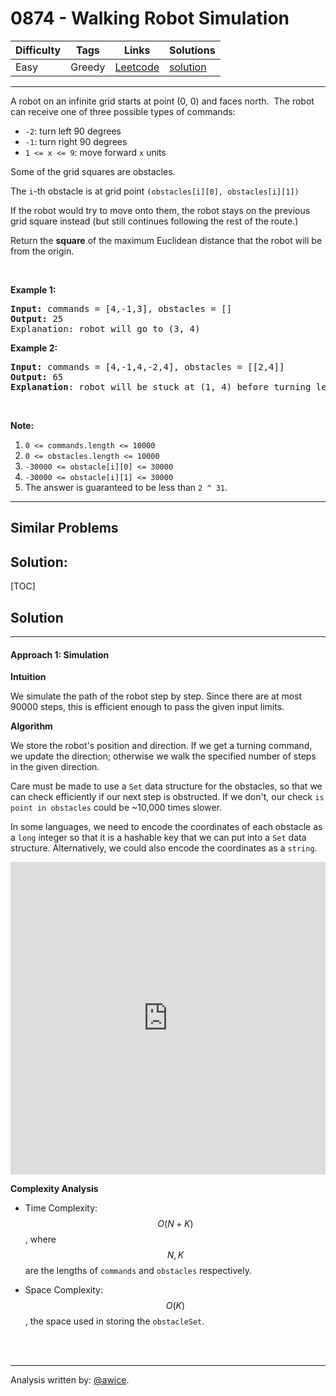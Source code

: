 # 0874 - Walking Robot Simulation

Difficulty  | Tags | Links | Solutions
----------- | ---- | ----- | -----
Easy | Greedy | [Leetcode](https://leetcode.com/problems/walking-robot-simulation) | [solution](https://leetcode.com/problems/walking-robot-simulation/solution/)


-----------

<p>A robot on an infinite grid starts at point (0, 0) and faces north.&nbsp; The robot can receive one of three possible types of commands:</p>

<ul>
	<li><code>-2</code>: turn left 90 degrees</li>
	<li><code>-1</code>: turn right 90 degrees</li>
	<li><code>1 &lt;= x &lt;= 9</code>: move forward <code>x</code> units</li>
</ul>

<p>Some of the grid squares are obstacles.&nbsp;</p>

<p>The <code>i</code>-th obstacle is at grid point <code>(obstacles[i][0], obstacles[i][1])</code></p>

<p>If the robot would try to move onto them, the robot stays on the previous grid square instead (but still continues following the rest of the route.)</p>

<p>Return the <strong>square</strong> of the maximum Euclidean distance that the robot will be from the origin.</p>

<p>&nbsp;</p>

<p><strong>Example 1:</strong></p>

<pre>
<strong>Input: </strong>commands = <span id="example-input-1-1">[4,-1,3]</span>, obstacles = <span id="example-input-1-2">[]</span>
<strong>Output: </strong><span id="example-output-1">25</span>
<span>Explanation: </span>robot will go to (3, 4)
</pre>

<div>
<p><strong>Example 2:</strong></p>

<pre>
<strong>Input: </strong>commands = <span id="example-input-2-1">[4,-1,4,-2,4]</span>, obstacles = <span id="example-input-2-2">[[2,4]]</span>
<strong>Output: </strong><span id="example-output-2">65</span>
<strong>Explanation</strong>: robot will be stuck at (1, 4) before turning left and going to (1, 8)
</pre>
</div>

<p>&nbsp;</p>

<p><strong>Note:</strong></p>

<ol>
	<li><code>0 &lt;= commands.length &lt;= 10000</code></li>
	<li><code>0 &lt;= obstacles.length &lt;= 10000</code></li>
	<li><code>-30000 &lt;= obstacle[i][0] &lt;= 30000</code></li>
	<li><code>-30000 &lt;= obstacle[i][1] &lt;= 30000</code></li>
	<li>The answer is guaranteed to be less than <code>2 ^ 31</code>.</li>
</ol>


-----------


## Similar Problems




## Solution:

[TOC]

## Solution
---
#### Approach 1: Simulation

**Intuition**

We simulate the path of the robot step by step.  Since there are at most 90000 steps, this is efficient enough to pass the given input limits.

**Algorithm**

We store the robot's position and direction.  If we get a turning command, we update the direction; otherwise we walk the specified number of steps in the given direction.

Care must be made to use a `Set` data structure for the obstacles, so that we can check efficiently if our next step is obstructed.  If we don't, our check `is point in obstacles` could be ~10,000 times slower.

In some languages, we need to encode the coordinates of each obstacle as a `long` integer so that it is a hashable key that we can put into a `Set` data structure.  Alternatively, we could also encode the coordinates as a `string`.

<iframe src="https://leetcode.com/playground/BzLAA5NV/shared" frameBorder="0" width="100%" height="500" name="BzLAA5NV"></iframe>

**Complexity Analysis**

* Time Complexity:  $$O(N + K)$$, where $$N, K$$ are the lengths of `commands` and `obstacles` respectively.

* Space Complexity:  $$O(K)$$, the space used in storing the `obstacleSet`.
<br />
<br />


---


Analysis written by: [@awice](https://leetcode.com/awice).
